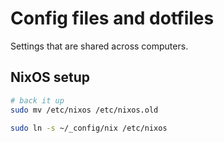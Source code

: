 # Config files and dotfiles

Settings that are shared across computers.

## NixOS setup

```sh
# back it up
sudo mv /etc/nixos /etc/nixos.old

sudo ln -s ~/_config/nix /etc/nixos
```


